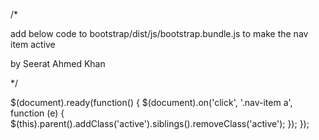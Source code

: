 /* 

  add below code to bootstrap/dist/js/bootstrap.bundle.js to make the nav item active

  by Seerat Ahmed Khan 

*/

$(document).ready(function() {
  $(document).on('click', '.nav-item a', function (e) {
      $(this).parent().addClass('active').siblings().removeClass('active');
  });
});